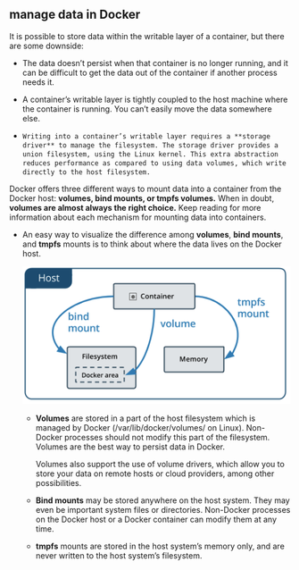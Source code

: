 ## manage data in Docker ##

It is possible to store data within the writable layer of a container, but there are some downside:

- The data doesn’t persist when that container is no longer running, and it can be difficult to get the data out of the container if another process needs it.

- A container’s writable layer is tightly coupled to the host machine where the container is running. You can’t easily move the data somewhere else.

-     Writing into a container’s writable layer requires a **storage driver** to manage the filesystem. The storage driver provides a union filesystem, using the Linux kernel. This extra abstraction reduces performance as compared to using data volumes, which write directly to the host filesystem.


Docker offers three different ways to mount data into a container from the Docker host: **volumes, bind mounts, or tmpfs volumes.** When in doubt, **volumes are almost always the right choice.** Keep reading for more information about each mechanism for mounting data into containers.

- An easy way to visualize the difference among **volumes**, **bind mounts**, and **tmpfs** mounts is to think about where the data lives on the Docker host.

    ![](./images/storage_types.png)
    
    - **Volumes** are stored in a part of the host filesystem which is managed by Docker (/var/lib/docker/volumes/ on Linux). Non-Docker processes should not modify this part of the filesystem. Volumes are the best way to persist data in Docker.
    
        Volumes also support the use of volume drivers, which allow you to store your data on remote hosts or cloud providers, among other possibilities.
    
    - **Bind mounts** may be stored anywhere on the host system. They may even be important system files or directories. Non-Docker processes on the Docker host or a Docker container can modify them at any time. 
    
    - **tmpfs** mounts are stored in the host system’s memory only, and are never written to the host system’s filesystem.
    
    
    

